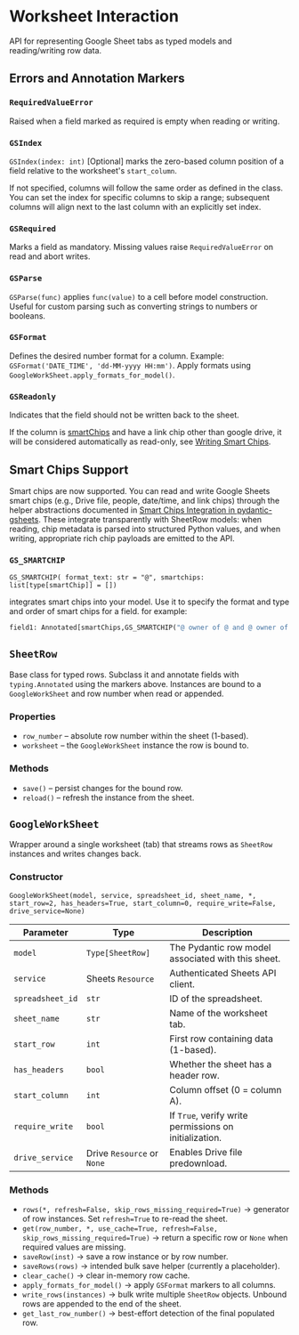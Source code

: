 # Worksheet Interaction

API for representing Google Sheet tabs as typed models and reading/writing
row data.

## Errors and Annotation Markers

### `RequiredValueError`
Raised when a field marked as required is empty when reading or writing.

### `GSIndex`
`GSIndex(index: int)` [Optional] marks the zero-based column position of a field relative to the worksheet's `start_column`. 

If not specified, columns will follow the same order as defined in the class. You can set the index for specific columns to skip a range; subsequent columns will align next to the last column with an explicitly set index.

### `GSRequired`
Marks a field as mandatory. Missing values raise `RequiredValueError` on
read and abort writes.

### `GSParse`
`GSParse(func)` applies `func(value)` to a cell before model construction.
Useful for custom parsing such as converting strings to numbers or booleans.

### `GSFormat`
Defines the desired number format for a column. Example:
`GSFormat('DATE_TIME', 'dd-MM-yyyy HH:mm')`.
Apply formats using `GoogleWorkSheet.apply_formats_for_model()`.

### `GSReadonly`
Indicates that the field should not be written back to the sheet.

If the column is [smartChips](/smartchips.md) and have a link chip other than google drive, it will be considered automatically as read-only, see [Writing Smart Chips](/smartchips/#writing-smart-chips).

## Smart Chips Support
Smart chips are now supported. You can read and write Google Sheets smart chips (e.g., Drive file, people, date/time, and link chips) through the helper abstractions documented in [Smart Chips Integration in pydantic-gsheets](/smartchips.md). These integrate transparently with SheetRow models: when reading, chip metadata is parsed into structured Python values, and when writing, appropriate rich chip payloads are emitted to the API.

### `GS_SMARTCHIP`
`GS_SMARTCHIP( format_text: str = "@", smartchips: list[type[smartChip]] = [])`

integrates smart chips into your model. Use it to specify the format and type and order of smart chips for a field.
for example:

```python
field1: Annotated[smartChips,GS_SMARTCHIP("@ owner of @ and @ owner of @",smartchips=[peopleSmartChip,fileSmartChip,peopleSmartChip,fileSmartChip]),GSIndex(0), GSRequired()] 
```

## `SheetRow`
Base class for typed rows. Subclass it and annotate fields with
`typing.Annotated` using the markers above. Instances are bound to a
`GoogleWorkSheet` and row number when read or appended.



### Properties
- `row_number` – absolute row number within the sheet (1-based).
- `worksheet` – the `GoogleWorkSheet` instance the row is bound to.

### Methods
- `save()` – persist changes for the bound row.
- `reload()` – refresh the instance from the sheet.

## `GoogleWorkSheet`
Wrapper around a single worksheet (tab) that streams rows as `SheetRow`
instances and writes changes back.

### Constructor
`GoogleWorkSheet(model, service, spreadsheet_id, sheet_name, *, start_row=2, has_headers=True, start_column=0, require_write=False, drive_service=None)`

| Parameter | Type | Description |
| --- | --- | --- |
| `model` | `Type[SheetRow]` | The Pydantic row model associated with this sheet. |
| `service` | Sheets `Resource` | Authenticated Sheets API client. |
| `spreadsheet_id` | `str` | ID of the spreadsheet. |
| `sheet_name` | `str` | Name of the worksheet tab. |
| `start_row` | `int` | First row containing data (1-based). |
| `has_headers` | `bool` | Whether the sheet has a header row. |
| `start_column` | `int` | Column offset (0 = column A). |
| `require_write` | `bool` | If `True`, verify write permissions on initialization. |
| `drive_service` | Drive `Resource` or `None` | Enables Drive file predownload. |

### Methods

- `rows(*, refresh=False, skip_rows_missing_required=True)` → generator of
  row instances. Set `refresh=True` to re-read the sheet.
- `get(row_number, *, use_cache=True, refresh=False, skip_rows_missing_required=True)` → return a specific row or
  `None` when required values are missing.
- `saveRow(inst)` → save a row instance or by row number.
- `saveRows(rows)` → intended bulk save helper (currently a placeholder).
- `clear_cache()` → clear in-memory row cache.
- `apply_formats_for_model()` → apply `GSFormat` markers to all columns.
- `write_rows(instances)` → bulk write multiple `SheetRow` objects. Unbound
  rows are appended to the end of the sheet.
- `get_last_row_number()` → best-effort detection of the final populated row.
